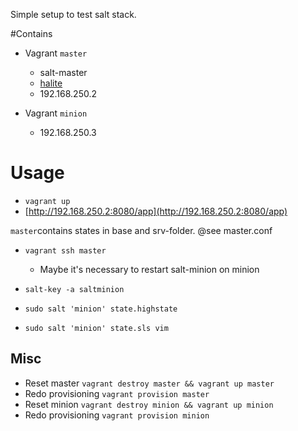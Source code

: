 Simple setup to test salt stack.

#Contains
* Vagrant `master`
 	* salt-master
 	* [halite](https://github.com/saltstack/halite)
 	* 192.168.250.2
	

* Vagrant `minion`
	* 192.168.250.3
	

# Usage
* `vagrant up`
* [http://192.168.250.2:8080/app](http://192.168.250.2:8080/app)

`master`contains states in base and srv-folder.
@see master.conf

* `vagrant ssh master`
	* Maybe it's necessary to restart salt-minion on minion
* `salt-key -a saltminion`
* `sudo salt 'minion' state.highstate`

* `sudo salt 'minion' state.sls vim`



## Misc

* Reset master `vagrant destroy master && vagrant up master`
* Redo provisioning `vagrant provision master`
* Reset minion `vagrant destroy minion && vagrant up minion`
* Redo provisioning `vagrant provision minion`